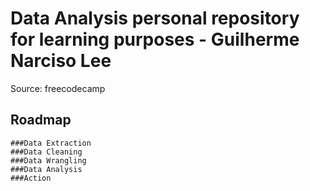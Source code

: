 # Data Analysis personal repository for learning purposes - Guilherme Narciso Lee
  Source: freecodecamp
  ## Roadmap
    ###Data Extraction
    ###Data Cleaning
    ###Data Wrangling
    ###Data Analysis
    ###Action
